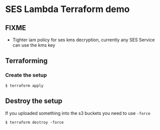 # SES Lambda Terraform demo

## FIXME
* Tighter iam policy for ses kms decryption, currently any SES Service can use the kms key

## Terraforming

### Create the setup
```
$ terraform apply
```

## Destroy the setup
If you uploaded something into the s3 buckets you need to use `-force`
```
$ terraform destroy -force
```
